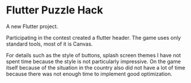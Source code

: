 # Flutter Puzzle Hack

A new Flutter project.

Participating in the contest created a flutter header. The game uses only standard tools, most of it is Canvas.

For details such as the style of buttons, splash screen themes I have not spent time because the style is not particularly impressive. On the game itself because of the situation in the country also did not have a lot of time because there was not enough time to implement good optimization.
